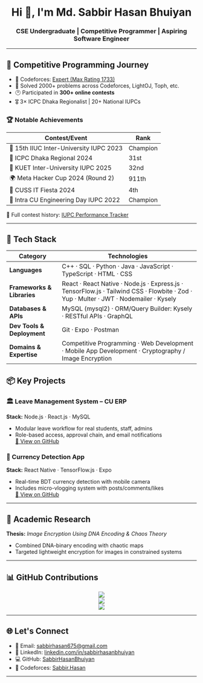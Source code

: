 <h1 align="center">Hi 👋, I'm Md. Sabbir Hasan Bhuiyan</h1>
<h3 align="center">CSE Undergraduate | Competitive Programmer | Aspiring Software Engineer</h3>

---

## 🚀 Competitive Programming Journey

- 🎯 Codeforces: [Expert (Max Rating 1733)](https://codeforces.com/profile/Sabbir.Hasan)
- 🧠 Solved 2000+ problems across Codeforces, LightOJ, Toph, etc.
- 🕐 Participated in **300+ online contests**
- 🎖️ 3× ICPC Dhaka Regionalist | 20+ National IUPCs

### 🏆 Notable Achievements

| Contest/Event                             | Rank     |
|-------------------------------------------|----------|
| 🥇 15th IIUC Inter-University IUPC 2023   | Champion |
| 🥈 ICPC Dhaka Regional 2024               | 31st     |
| 🥉 KUET Inter-University IUPC 2025        | 32nd     |
| 🌍 Meta Hacker Cup 2024 (Round 2)         | 911th    |
| 🏅 CUSS IT Fiesta 2024                    | 4th      |
| 🥇 Intra CU Engineering Day IUPC 2022     | Champion |

📘 Full contest history: [IUPC Performance Tracker](https://github.com/SabbirHasanBhuiyan/IUPC_Performace)

---

## 🧰 Tech Stack

| **Category**               | **Technologies**                                                                                                                                      |
|----------------------------|-------------------------------------------------------------------------------------------------------------------------------------------------------|
| **Languages**              | C++ · SQL · Python · Java · JavaScript · TypeScript · HTML · CSS                                                                                 |
| **Frameworks & Libraries** | React · React Native · Node.js · Express.js · TensorFlow.js · Tailwind CSS · Flowbite · Zod · Yup · Multer · JWT · Nodemailer · Kysely         |
| **Databases & APIs**       | MySQL (mysql2) · ORM/Query Builder: Kysely · RESTful APIs · GraphQL                                                                                    |
| **Dev Tools & Deployment** | Git · Expo · Postman                                                                                                                                    |
| **Domains & Expertise**    | Competitive Programming · Web Development · Mobile App Development · Cryptography / Image Encryption                |

## 📦 Key Projects

### 🏛️ Leave Management System – CU ERP
**Stack:** Node.js · React.js · MySQL  
- Modular leave workflow for real students, staff, admins  
- Role-based access, approval chain, and email notifications  
[🔗 View on GitHub](https://github.com/SabbirHasanBhuiyan/Leave-Management-System)

### 📱 Currency Detection App
**Stack:** React Native · TensorFlow.js · Expo  
- Real-time BDT currency detection with mobile camera  
- Includes micro-vlogging system with posts/comments/likes  
[🔗 View on GitHub](https://github.com/SabbirHasanBhuiyan/CurrencyDetectionApp)

---

## 📜 Academic Research

**Thesis:** *Image Encryption Using DNA Encoding & Chaos Theory*  
- Combined DNA-binary encoding with chaotic maps  
- Targeted lightweight encryption for images in constrained systems

---

## 📊 GitHub Contributions

<p align="center">
  <img src="https://github-readme-stats.vercel.app/api?username=SabbirHasanBhuiyan&show_icons=true&theme=radical&include_all_commits=true&count_private=true" />
  <br />
  <img src="https://github-readme-streak-stats.herokuapp.com/?user=SabbirHasanBhuiyan&theme=radical" />
  <br />
  <img src="https://github-readme-stats.vercel.app/api/top-langs/?username=SabbirHasanBhuiyan&layout=compact&theme=radical" />
</p>

---

## 🌐 Let's Connect

- 📧 Email: [sabbirhasan675@gmail.com](mailto:sabbirhasan675@gmail.com)
- 💼 LinkedIn: [linkedin.com/in/sabbirhasanbhuiyan](https://www.linkedin.com/in/sabbirhasanbhuiyan/)
- 💻 GitHub: [SabbirHasanBhuiyan](https://github.com/SabbirHasanBhuiyan)
- 🧮 Codeforces: [Sabbir.Hasan](https://codeforces.com/profile/Sabbir.Hasan)

---

